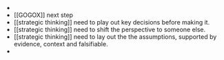 - 
- [[GOGOX]] next step
- [[strategic thinking]] need to play out key decisions before making it.
- [[strategic thinking]] need to shift the perspective to someone else.
- [[strategic thinking]] need to lay out the the assumptions, supported by evidence, context and falsifiable.
- 
